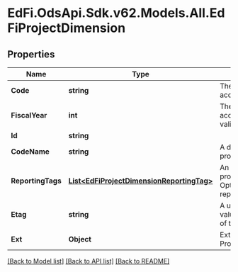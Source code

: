 # EdFi.OdsApi.Sdk.v62.Models.All.EdFiProjectDimension

## Properties

Name | Type | Description | Notes
------------ | ------------- | ------------- | -------------
**Code** | **string** | The code representation of the account project dimension. | 
**FiscalYear** | **int** | The fiscal year for which the account project dimension is valid. | 
**Id** | **string** |  | [optional] 
**CodeName** | **string** | A description of the account project dimension. | [optional] 
**ReportingTags** | [**List&lt;EdFiProjectDimensionReportingTag&gt;**](EdFiProjectDimensionReportingTag.md) | An unordered collection of projectDimensionReportingTags. Optional tag for accountability reporting. | [optional] 
**Etag** | **string** | A unique system-generated value that identifies the version of the resource. | [optional] 
**Ext** | **Object** | Extensions to the ProjectDimension entity. | [optional] 

[[Back to Model list]](../../README.md#documentation-for-models) [[Back to API list]](../../README.md#documentation-for-api-endpoints) [[Back to README]](../../README.md)

